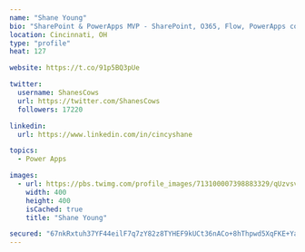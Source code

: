 ```yaml
---
name: "Shane Young"
bio: "SharePoint & PowerApps MVP - SharePoint, O365, Flow, PowerApps consulting? @PowerApps911 | Pure Snark? You found it."
location: Cincinnati, OH
type: "profile"
heat: 127

website: https://t.co/91p5BQ3pUe

twitter:
  username: ShanesCows
  url: https://twitter.com/ShanesCows
  followers: 17220

linkedin:
  url: https://www.linkedin.com/in/cincyshane

topics:
  - Power Apps

images:
  - url: https://pbs.twimg.com/profile_images/713100007398883329/qUzvsvQ3_400x400.jpg
    width: 400
    height: 400
    isCached: true
    title: "Shane Young"

secured: "67nkRxtuh37YF44eilF7q7zY82z8TYHEF9kUCt36nACo+8hThpwd5XqFKE+YaEK8zDl3U+wUfB1+q8egGVQT2PTPbjgPW2s+MTJ1gyv8xjnXe76EVjg5z+WLxBYB70Nv9UYrp3A+8wV25u7PLtyLsKloAH0skD2PaO4O3CNtNUtuLruN6gYxslJtholO5dzWohSY02iaEC+z5fDjS6sUpL9KFBifCLCFrEVhsH7ANdIMlzELTTECC4Hj32EMcW1+NaKk7M8VzcXMWqzM/yozXxKoopg0tc8UoZjg0V6+87QIiu2R0bC2l6nz+CVU5zKCG+dp+Tk6+M97yd/H1HP98hCRocOhUEvGbl7R0ZR7eDX0L8N/Us45g6L724CL+dQCbfB5beOfaJJkfhe1Pr8TaAMgpw0hquLxFJPmxUuCEZg=;oh/Oijw3JcWf//gwABVupw=="
---
```


